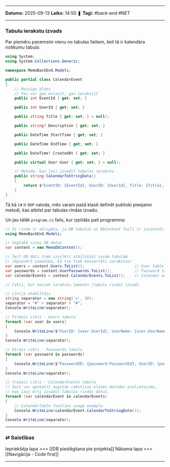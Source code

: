 ___

**Datums:** 2025-09-13
**Laiks:** 14:50
❚ **Tagi:** #back-end #NET 

---
### Tabulu ierakstu izvads

Par piemēru paņemsim vienu no tabulas failiem, šeit tā ir kalendāra notikumu tabula:

```cs
using System;
using System.Collections.Generic;

namespace MemoBackEnd.Models;

public partial class CalendarEvent
{
	// Mainīgo bloks
	// Tos var gan nolasīt, gan ierakstīt
    public int EventId { get; set; }

    public int UserId { get; set; }

    public string Title { get; set; } = null!;

    public string? Description { get; set; }

    public DateTime StartTime { get; set; }

    public DateTime EndTime { get; set; }

    public DateTime? CreatedAt { get; set; }

    public virtual User User { get; set; } = null!;

	// Metode, kas ļauj izvadīt tabulas ierakstu
    public string CalendarToStringData()
    {
        return $"EventID: {EventId}, UserID: {UserId}, Title: {Title}, StartTime: {StartTime}, EndTime: {EndTime}, CreatedAt: {CreatedAt}";
    }
}
```

Tā kā `C#` ir `OOP` valoda, mēs varam pašā klasē definēt publiski pieejamo metodi, kas atbilst par tabulas rindas izvadu.

Un jau tālāk `program.cs` fails, kur izpildās pati programma:

```cs
// Šī rinda ir obligāta, ja DB tabulas un DbContext faili ir izvietoti savos katalogos
using MemoBackEnd.Models;

// Saglabā visus DB datus
var context = new MemoDbContext(); 

// Šeit DB dati tiek izvilkti atbilstoši savām tabulām
// Jāpievērš uzmanība, kā tie tiek konvertēti sarakstos!
var users = context.Users.ToList();                      // User table
var passwords = context.UserPasswords.ToList();          // Password table
var calendarEvents = context.CalendarEvents.ToList();    // Calendar events table

// Cikli, kur notiek sarakstu lementu (tabulu rindu) izvads

// Līnija atdalītājs
string separator = new string('=', 50);
separator = "#" + separator + "#";
Console.WriteLine(separator);

// Pirmais cikls - Users tabula
foreach (var user in users)
{
    Console.WriteLine($"UserID: {user.UserId}, UserName: {user.UserName}, Email: {user.Email}, CreatedAt: {user.CreatedAt}");
}
Console.WriteLine(separator);

// Otrais cikls - Passwords tabula
foreach (var password in passwords)
{
    Console.WriteLine($"PasswordID: {password.PasswordId}, UserID: {password.UserId}, PasswordHash: {password.PasswordHash}, CreatedAt: {password.CreatedAt}");
}
Console.WriteLine(separator);

// Trešais cikls - CalendarEvents tabula
// Šeit var apskatīt augstāk rakstītas klases metodes pielietojumu,
// kas ļauj ērti izvadīt tabulas rindas datus.
foreach (var calendarEvent in calendarEvents)
{
    // CalendarTable function usage example
    Console.WriteLine(calendarEvent.CalendarToStringData());
}
Console.WriteLine(separator);
```

---
### ⇄ Saistības

Iepriekšēja lapa >>> [[DB pieslēgšana pie projekta]]
Nākama lapa >>> [[Navigācija - Code first]]

---